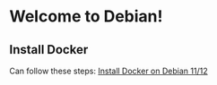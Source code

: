 # Welcome to Debian!

## Install Docker 

Can follow these steps: [Install Docker on Debian 11/12](https://github.com/rcosta-uk/docker/blob/main/install-debian-based.md)
